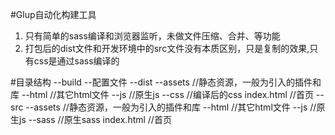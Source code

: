 #Glup自动化构建工具
  1. 只有简单的sass编译和浏览器监听，未做文件压缩、合并、等功能
  2. 打包后的dist文件和开发环境中的src文件没有本质区别，只是复制的效果,只有css是通过sass编译的

#目录结构
--build
  --配置文件
--dist
  --assets    //静态资源，一般为引入的插件和库
  --html      //其它html文件
  --js        //原生js
  --css       //编译后的css
  index.html  //首页
--src
  --assets    //静态资源，一般为引入的插件和库
  --html      //其它html文件
  --js        //原生js
  --sass      //原生sass
  index.html  //首页